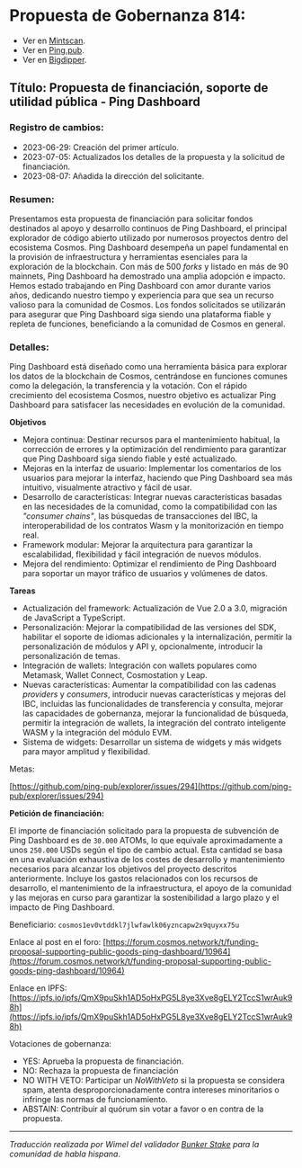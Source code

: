 # Propuesta de Gobernanza 814:

- Ver en [Mintscan](https://www.mintscan.io/cosmos/proposals/814).
- Ver en [Ping.pub](https://ping.pub/cosmos/gov/814).
- Ver en [Bigdipper](https://bigdipper.live/cosmos/proposals/814).

## Título: Propuesta de financiación, soporte de utilidad pública - Ping Dashboard

### Registro de cambios:

- 2023-06-29: Creación del primer artículo.
- 2023-07-05: Actualizados los detalles de la propuesta y la solicitud de financiación.
- 2023-08-07: Añadida la dirección del solicitante.

### Resumen:

Presentamos esta propuesta de financiación para solicitar fondos destinados al apoyo y desarrollo continuos de Ping Dashboard, el principal explorador de código abierto utilizado por numerosos proyectos dentro del ecosistema Cosmos. Ping Dashboard desempeña un papel fundamental en la provisión de infraestructura y herramientas esenciales para la exploración de la blockchain. Con más de 500 _forks_ y listado en más de 90 mainnets, Ping Dashboard ha demostrado una amplia adopción e impacto. Hemos estado trabajando en Ping Dashboard con amor durante varios años, dedicando nuestro tiempo y experiencia para que sea un recurso valioso para la comunidad de Cosmos. Los fondos solicitados se utilizarán para asegurar que Ping Dashboard siga siendo una plataforma fiable y repleta de funciones, beneficiando a la comunidad de Cosmos en general.

### Detalles:

Ping Dashboard está diseñado como una herramienta básica para explorar los datos de la blockchain de Cosmos, centrándose en funciones comunes como la delegación, la transferencia y la votación. Con el rápido crecimiento del ecosistema Cosmos, nuestro objetivo es actualizar Ping Dashboard para satisfacer las necesidades en evolución de la comunidad.

**Objetivos**

- Mejora continua: Destinar recursos para el mantenimiento habitual, la corrección de errores y la optimización del rendimiento para garantizar que Ping Dashboard siga siendo fiable y esté actualizado.
- Mejoras en la interfaz de usuario: Implementar los comentarios de los usuarios para mejorar la interfaz, haciendo que Ping Dashboard sea más intuitivo, visualmente atractivo y fácil de usar.
- Desarrollo de características: Integrar nuevas características basadas en las necesidades de la comunidad, como la compatibilidad con las _"consumer chains"_, las búsquedas de transacciones del IBC, la interoperabilidad de los contratos Wasm y la monitorización en tiempo real.
- Framework modular: Mejorar la arquitectura para garantizar la escalabilidad, flexibilidad y fácil integración de nuevos módulos.
- Mejora del rendimiento: Optimizar el rendimiento de Ping Dashboard para soportar un mayor tráfico de usuarios y volúmenes de datos.

**Tareas**

- Actualización del framework: Actualización de Vue 2.0 a 3.0, migración de JavaScript a TypeScript.
- Personalización: Mejorar la compatibilidad de las versiones del SDK, habilitar el soporte de idiomas adicionales y la internalización, permitir la personalización de módulos y API y, opcionalmente, introducir la personalización de temas.
- Integración de wallets: Integración con wallets populares como Metamask, Wallet Connect, Cosmostation y Leap.
- Nuevas características: Aumentar la compatibilidad con las cadenas _providers_ y _consumers_, introducir nuevas características y mejoras del IBC, incluidas las funcionalidades de transferencia y consulta, mejorar las capacidades de gobernanza, mejorar la funcionalidad de búsqueda, permitir la integración de wallets, la integración del contrato inteligente WASM y la integración del módulo EVM.
- Sistema de widgets: Desarrollar un sistema de widgets y más widgets para mayor amplitud y flexibilidad.

Metas:

[https://github.com/ping-pub/explorer/issues/294](https://github.com/ping-pub/explorer/issues/294)

**Petición de financiación:**

El importe de financiación solicitado para la propuesta de subvención de Ping Dashboard es de `30.000` ATOMs, lo que equivale aproximadamente a unos `250.000` USDs según el tipo de cambio actual. Esta cantidad se basa en una evaluación exhaustiva de los costes de desarrollo y mantenimiento necesarios para alcanzar los objetivos del proyecto descritos anteriormente. Incluye los gastos relacionados con los recursos de desarrollo, el mantenimiento de la infraestructura, el apoyo de la comunidad y las mejoras en curso para garantizar la sostenibilidad a largo plazo y el impacto de Ping Dashboard.

Beneficiario: `cosmos1ev0vtddkl7jlwfawlk06yzncapw2x9quyxx75u`

Enlace al post en el foro: [https://forum.cosmos.network/t/funding-proposal-supporting-public-goods-ping-dashboard/10964](https://forum.cosmos.network/t/funding-proposal-supporting-public-goods-ping-dashboard/10964)

Enlace en IPFS: [https://ipfs.io/ipfs/QmX9puSkh1AD5oHxPG5L8ye3Xve8gELY2TccS1wrAuk98h](https://ipfs.io/ipfs/QmX9puSkh1AD5oHxPG5L8ye3Xve8gELY2TccS1wrAuk98h)

Votaciones de gobernanza:

- YES: Aprueba la propuesta de financiación.
- NO: Rechaza la propuesta de financiación
- NO WITH VETO: Participar un _NoWithVeto_ si la propuesta se considera spam, atenta desproporcionadamente contra intereses minoritarios o infringe las normas de funcionamiento.
- ABSTAIN: Contribuir al quórum sin votar a favor o en contra de la propuesta.




_______________ 
_Traducción realizada por Wimel del validador [Bunker Stake](https://www.bunkerstake.io/) para la comunidad de habla hispana_.